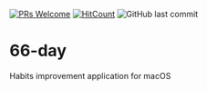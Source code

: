 [![PRs Welcome](https://img.shields.io/badge/PRs-welcome-brightgreen.svg?style=flat-square)](http://makeapullrequest.com)
[![HitCount](http://hits.dwyl.io/66-day/66-day.svg)](http://hits.dwyl.io/66-day/66-day)
![GitHub last commit](https://img.shields.io/github/last-commit/66-day/66-day.svg)

# 66-day
Habits improvement application for macOS
